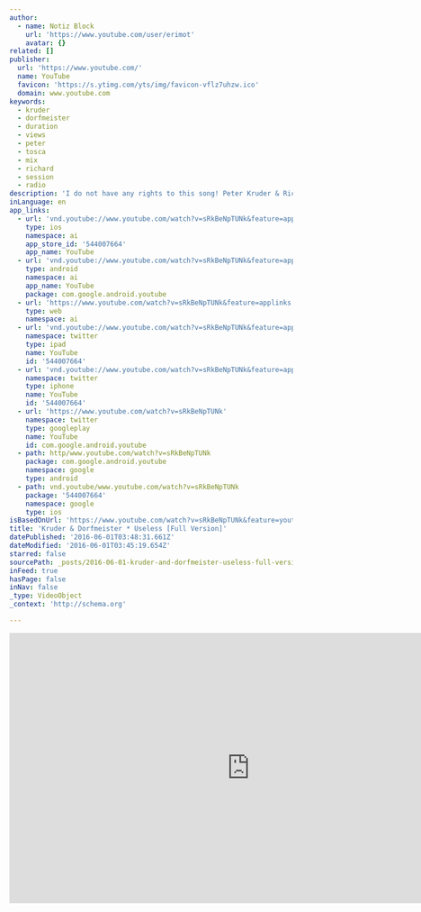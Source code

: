 ```yaml
---
author:
  - name: Notiz Block
    url: 'https://www.youtube.com/user/erimot'
    avatar: {}
related: []
publisher:
  url: 'https://www.youtube.com/'
  name: YouTube
  favicon: 'https://s.ytimg.com/yts/img/favicon-vflz7uhzw.ico'
  domain: www.youtube.com
keywords:
  - kruder
  - dorfmeister
  - duration
  - views
  - peter
  - tosca
  - mix
  - richard
  - session
  - radio
description: 'I do not have any rights to this song! Peter Kruder & Richard Dorfmeister | The K&D Sessions 1998 | Useless [Depeche Mode]'
inLanguage: en
app_links:
  - url: 'vnd.youtube://www.youtube.com/watch?v=sRkBeNpTUNk&feature=applinks'
    type: ios
    namespace: ai
    app_store_id: '544007664'
    app_name: YouTube
  - url: 'vnd.youtube://www.youtube.com/watch?v=sRkBeNpTUNk&feature=applinks'
    type: android
    namespace: ai
    app_name: YouTube
    package: com.google.android.youtube
  - url: 'https://www.youtube.com/watch?v=sRkBeNpTUNk&feature=applinks'
    type: web
    namespace: ai
  - url: 'vnd.youtube://www.youtube.com/watch?v=sRkBeNpTUNk&feature=applinks'
    namespace: twitter
    type: ipad
    name: YouTube
    id: '544007664'
  - url: 'vnd.youtube://www.youtube.com/watch?v=sRkBeNpTUNk&feature=applinks'
    namespace: twitter
    type: iphone
    name: YouTube
    id: '544007664'
  - url: 'https://www.youtube.com/watch?v=sRkBeNpTUNk'
    namespace: twitter
    type: googleplay
    name: YouTube
    id: com.google.android.youtube
  - path: http/www.youtube.com/watch?v=sRkBeNpTUNk
    package: com.google.android.youtube
    namespace: google
    type: android
  - path: vnd.youtube/www.youtube.com/watch?v=sRkBeNpTUNk
    package: '544007664'
    namespace: google
    type: ios
isBasedOnUrl: 'https://www.youtube.com/watch?v=sRkBeNpTUNk&feature=youtu.be'
title: 'Kruder & Dorfmeister * Useless [Full Version]'
datePublished: '2016-06-01T03:48:31.661Z'
dateModified: '2016-06-01T03:45:19.654Z'
starred: false
sourcePath: _posts/2016-06-01-kruder-and-dorfmeister-useless-full-version.md
inFeed: true
hasPage: false
inNav: false
_type: VideoObject
_context: 'http://schema.org'

---
```

<iframe src="https://cdn.embedly.com/widgets/media.html?src=https%3A%2F%2Fwww.youtube.com%2Fembed%2FsRkBeNpTUNk%3Ffeature%3Doembed&amp;url=http%3A%2F%2Fwww.youtube.com%2Fwatch%3Fv%3DsRkBeNpTUNk&amp;image=https%3A%2F%2Fi.ytimg.com%2Fvi%2FsRkBeNpTUNk%2Fhqdefault.jpg&amp;key=b7d04c9b404c499eba89ee7072e1c4f7&amp;type=text%2Fhtml&amp;schema=youtube" width="854" height="480" scrolling="no" frameborder="0" allowfullscreen="" style=""></iframe>